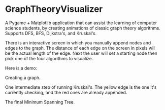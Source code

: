 # GraphTheoryVisualizer

A Pygame + Matplotlib application that can assist the learning of computer science students, by creating animations of classic graph theory algorithms. Supports DFS, BFS, Dijkstra's, and Kruskal's.

There is an interactive screen in which you manually append nodes and edges to the graph. The distance of each edge on the screen in pixels will be the actual length of the edge. Next the user will set a starting node then pick one of the four algorithms to visualize. 

Here is a demo:

  Creating a graph.
  <img src="https://media.discordapp.net/attachments/795803904075366400/797598385204232192/unknown.png?width=1183&height=676"
       alt=""
       style="float: left; margin-right: 10px;" />

  One intermediate step of running Kruskal's. The yellow edge is the one it's currently checking, and the red ones are already appended.
  <img src="https://media.discordapp.net/attachments/795803904075366400/797598647663198248/unknown.png?width=1290&height=676"
       alt=""
       style="float: left; margin-right: 10px;" />

  The final Minimum Spanning Tree.
  <img src="https://media.discordapp.net/attachments/795803904075366400/797600075459067934/unknown.png?width=1288&height=677"
       alt=""
       style="float: left; margin-right: 10px;" />
